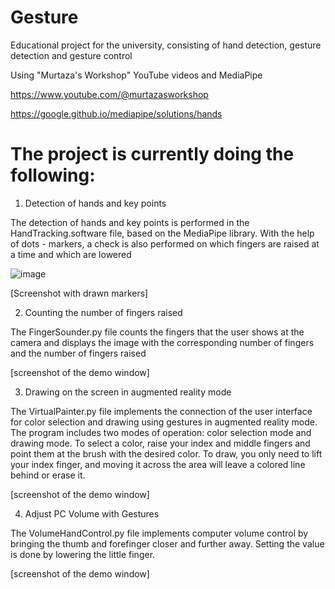 # Gesture
Educational project for the university, consisting of hand detection, gesture detection and gesture control 

Using "Murtaza's Workshop" YouTube videos and MediaPipe

https://www.youtube.com/@murtazasworkshop

https://google.github.io/mediapipe/solutions/hands

# The project is currently doing the following:
1. Detection of hands and key points

The detection of hands and key points is performed in the HandTracking.software file, based on the MediaPipe library. With the help of dots - markers, a check is also performed on which fingers are raised at a time and which are lowered

![image](https://user-images.githubusercontent.com/48473061/223932338-bf149615-1f60-4dd6-bc8b-1c1f22cad63c.png)

[Screenshot with drawn markers]

2. Сounting the number of fingers raised

The FingerSounder.py file counts the fingers that the user shows at the camera and displays the image with the corresponding number of fingers and the number of fingers raised

[screenshot of the demo window]

3. Drawing on the screen in augmented reality mode

The VirtualPainter.py file implements the connection of the user interface for color selection and drawing using gestures in augmented reality mode.
The program includes two modes of operation: color selection mode and drawing mode. To select a color, raise your index and middle fingers and point them at the brush with the desired color. To draw, you only need to lift your index finger, and moving it across the area will leave a colored line behind or erase it.

[screenshot of the demo window]

4. Adjust PC Volume with Gestures

The VolumeHandControl.py file implements computer volume control by bringing the thumb and forefinger closer and further away. Setting the value is done by lowering the little finger.

[screenshot of the demo window]
